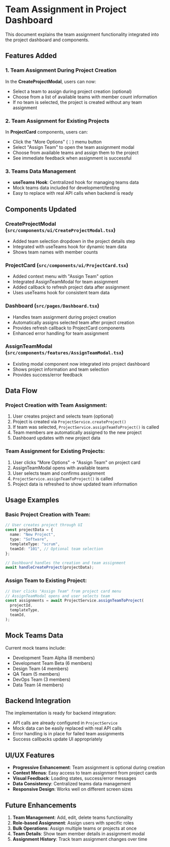# Team Assignment in Project Dashboard

This document explains the team assignment functionality integrated into the project dashboard and components.

## Features Added

### 1. Team Assignment During Project Creation

In the **CreateProjectModal**, users can now:

- Select a team to assign during project creation (optional)
- Choose from a list of available teams with member count information
- If no team is selected, the project is created without any team assignment

### 2. Team Assignment for Existing Projects

In **ProjectCard** components, users can:

- Click the "More Options" (⋮) menu button
- Select "Assign Team" to open the team assignment modal
- Choose from available teams and assign them to the project
- See immediate feedback when assignment is successful

### 3. Teams Data Management

- **useTeams Hook**: Centralized hook for managing teams data
- Mock teams data included for development/testing
- Easy to replace with real API calls when backend is ready

## Components Updated

### CreateProjectModal (`src/components/ui/CreateProjectModal.tsx`)

- Added team selection dropdown in the project details step
- Integrated with useTeams hook for dynamic team data
- Shows team names with member counts

### ProjectCard (`src/components/ui/ProjectCard.tsx`)

- Added context menu with "Assign Team" option
- Integrated AssignTeamModal for team assignment
- Added callback to refresh project data after assignment
- Uses useTeams hook for consistent team data

### Dashboard (`src/pages/Dashboard.tsx`)

- Handles team assignment during project creation
- Automatically assigns selected team after project creation
- Provides refresh callback to ProjectCard components
- Enhanced error handling for team assignment

### AssignTeamModal (`src/components/features/AssignTeamModal.tsx`)

- Existing modal component now integrated into project dashboard
- Shows project information and team selection
- Provides success/error feedback

## Data Flow

### Project Creation with Team Assignment:

1. User creates project and selects team (optional)
2. Project is created via `ProjectService.createProject()`
3. If team was selected, `ProjectService.assignTeamToProject()` is called
4. Team members are automatically assigned to the new project
5. Dashboard updates with new project data

### Team Assignment for Existing Projects:

1. User clicks "More Options" → "Assign Team" on project card
2. AssignTeamModal opens with available teams
3. User selects team and confirms assignment
4. `ProjectService.assignTeamToProject()` is called
5. Project data is refreshed to show updated team information

## Usage Examples

### Basic Project Creation with Team:

```typescript
// User creates project through UI
const projectData = {
  name: "New Project",
  type: "Software",
  templateType: "scrum",
  teamId: "101", // Optional team selection
};

// Dashboard handles the creation and team assignment
await handleCreateProject(projectData);
```

### Assign Team to Existing Project:

```typescript
// User clicks "Assign Team" from project card menu
// AssignTeamModal opens and user selects team
const assignments = await ProjectService.assignTeamToProject(
  projectId,
  templateType,
  teamId,
);
```

## Mock Teams Data

Current mock teams include:

- Development Team Alpha (8 members)
- Development Team Beta (6 members)
- Design Team (4 members)
- QA Team (5 members)
- DevOps Team (3 members)
- Data Team (4 members)

## Backend Integration

The implementation is ready for backend integration:

- API calls are already configured in `ProjectService`
- Mock data can be easily replaced with real API calls
- Error handling is in place for failed team assignments
- Success callbacks update UI appropriately

## UI/UX Features

- **Progressive Enhancement**: Team assignment is optional during creation
- **Context Menus**: Easy access to team assignment from project cards
- **Visual Feedback**: Loading states, success/error messages
- **Data Consistency**: Centralized teams data management
- **Responsive Design**: Works well on different screen sizes

## Future Enhancements

1. **Team Management**: Add, edit, delete teams functionality
2. **Role-based Assignment**: Assign users with specific roles
3. **Bulk Operations**: Assign multiple teams or projects at once
4. **Team Details**: Show team member details in assignment modal
5. **Assignment History**: Track team assignment changes over time
